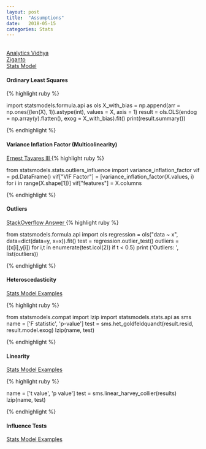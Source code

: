 ```yaml
---
layout: post
title:  "Assumptions"
date:   2018-05-15
categories: Stats
---
```

<br />
<a href="https://www.analyticsvidhya.com/blog/2016/07/deeper-regression-analysis-assumptions-plots-solutions/">
Analytics Vidhya
</a>
<br />
<a href="https://www.analyticsvidhya.com/blog/2016/07/deeper-regression-analysis-assumptions-plots-solutions/">
Ziganto
</a>
<br />
<a href="http://www.statsmodels.org/dev/diagnostic.html">
Stats Model
</a>

<h4>Ordinary Least Squares</h4>

{% highlight ruby %}

import statsmodels.formula.api as ols
X_with_bias = np.append(arr = np.ones((len(X), 1)).astype(int), values = X, axis = 1)
result = ols.OLS(endog = np.array(y).flatten(), exog = X_with_bias).fit()
print(result.summary())

{% endhighlight %}
<br />
<h4>Variance Inflation Factor (Multicolinearity)</h4>
<a href="https://etav.github.io/python/vif_factor_python.html">
Ernest Tavares III
</a>
{% highlight ruby %}

from statsmodels.stats.outliers_influence import variance_inflation_factor
vif = pd.DataFrame()
vif["VIF Factor"] = [variance_inflation_factor(X.values, i) for i in range(X.shape[1])]
vif["features"] = X.columns

{% endhighlight %}
<br />
<h4>Outliers</h4>
<a href="https://stackoverflow.com/questions/10231206/can-scipy-stats-identify-and-mask-obvious-outliers">
StackOverflow Answer
</a>
{% highlight ruby %}

from statsmodels.formula.api import ols
regression = ols("data ~ x", data=dict(data=y, x=x)).fit()
test = regression.outlier_test()
outliers = ((x[i],y[i]) for i,t in enumerate(test.icol(2)) if t < 0.5)
print ('Outliers: ', list(outliers))

{% endhighlight %}
<br />
<h4>Heteroscedasticity</h4>
<a href="http://www.statsmodels.org/dev/examples/notebooks/generated/regression_diagnostics.html">
Stats Model Examples
</a>

{% highlight ruby %}

from statsmodels.compat import lzip
import statsmodels.stats.api as sms
name = ['F statistic', 'p-value']
test = sms.het_goldfeldquandt(result.resid, result.model.exog)
lzip(name, test)

{% endhighlight %}
<br />
<h4>Linearity</h4>

<a href="http://www.statsmodels.org/dev/examples/notebooks/generated/regression_diagnostics.html">
Stats Model Examples
</a>

{% highlight ruby %}

name = ['t value', 'p value']
test = sms.linear_harvey_collier(results)
lzip(name, test)

{% endhighlight %}
<br />
<h4>Influence Tests</h4>

<a href="http://www.statsmodels.org/dev/examples/notebooks/generated/regression_diagnostics.html">
Stats Model Examples
</a>
